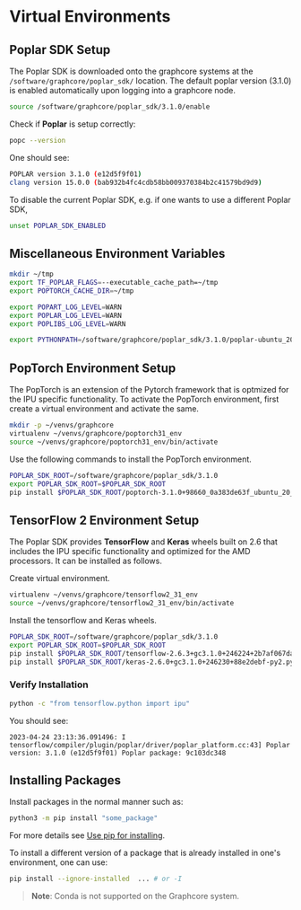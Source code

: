# Virtual Environments

## Poplar SDK Setup
The Poplar SDK is downloaded onto the graphcore systems at the `/software/graphcore/poplar_sdk/` location. The default poplar 
version (3.1.0) is enabled automatically upon logging into a graphcore node. 

```bash
source /software/graphcore/poplar_sdk/3.1.0/enable
```
Check if **Poplar** is setup correctly:

```bash
popc --version
```

One should see:

```bash
POPLAR version 3.1.0 (e12d5f9f01)
clang version 15.0.0 (bab932b4fc4cdb58bb009370384b2c41579bd9d9)
```

To disable the current Poplar SDK, e.g. if one wants to use a different Poplar SDK, 
```bash
unset POPLAR_SDK_ENABLED
```

## Miscellaneous Environment Variables

```bash
mkdir ~/tmp
export TF_POPLAR_FLAGS=--executable_cache_path=~/tmp
export POPTORCH_CACHE_DIR=~/tmp

export POPART_LOG_LEVEL=WARN
export POPLAR_LOG_LEVEL=WARN
export POPLIBS_LOG_LEVEL=WARN

export PYTHONPATH=/software/graphcore/poplar_sdk/3.1.0/poplar-ubuntu_20_04-3.1.0+6824-9c103dc348/python:$PYTHONPATH
```

## PopTorch Environment Setup

The PopTorch is an extension of the Pytorch framework that is optmized for the IPU specific functionality. To activate the PopTorch environment, first create a virtual environment and activate the same. 

```bash
mkdir -p ~/venvs/graphcore
virtualenv ~/venvs/graphcore/poptorch31_env
source ~/venvs/graphcore/poptorch31_env/bin/activate
```

Use the following commands to install the PopTorch environment.

```bash
POPLAR_SDK_ROOT=/software/graphcore/poplar_sdk/3.1.0
export POPLAR_SDK_ROOT=$POPLAR_SDK_ROOT
pip install $POPLAR_SDK_ROOT/poptorch-3.1.0+98660_0a383de63f_ubuntu_20_04-cp38-cp38-linux_x86_64.whl
```

## TensorFlow 2 Environment Setup
The Poplar SDK provides **TensorFlow** and **Keras** wheels built on 2.6 that includes the IPU specific functionality and optimized for the AMD processors. It can be installed as follows. 

Create virtual environment.

```bash
virtualenv ~/venvs/graphcore/tensorflow2_31_env
source ~/venvs/graphcore/tensorflow2_31_env/bin/activate
```

Install the tensorflow and Keras wheels. 

```bash
POPLAR_SDK_ROOT=/software/graphcore/poplar_sdk/3.1.0
export POPLAR_SDK_ROOT=$POPLAR_SDK_ROOT
pip install $POPLAR_SDK_ROOT/tensorflow-2.6.3+gc3.1.0+246224+2b7af067dae+amd_znver1-cp38-cp38-linux_x86_64.whl
pip install $POPLAR_SDK_ROOT/keras-2.6.0+gc3.1.0+246230+88e2debf-py2.py3-none-any.whl
```

### Verify Installation

```bash
python -c "from tensorflow.python import ipu"
```

You should see:

```console
2023-04-24 23:13:36.091496: I tensorflow/compiler/plugin/poplar/driver/poplar_platform.cc:43] Poplar version: 3.1.0 (e12d5f9f01) Poplar package: 9c103dc348
```

## Installing Packages

Install packages in the normal manner such as:

```bash
python3 -m pip install "some_package"
```

For more details see [Use pip for installing](https://packaging.python.org/en/latest/tutorials/installing-packages/#use-pip-for-installing).

To install a different version of a package that is already installed in one's environment, one can use:

```bash
pip install --ignore-installed  ... # or -I
```

> **Note**: Conda is not supported on the Graphcore system.
